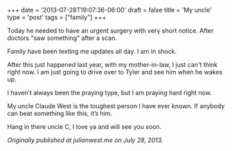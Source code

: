 +++
date = '2013-07-28T19:07:36-06:00'
draft = false
title = 'My uncle'
type = 'post'
tags = ["family"]
+++


Today he needed to have an urgent surgery with very short notice.  After doctors "saw something" after a scan.<br />

Family have been texting me updates all day. I am in shock.<br />

After this just happened last year, with my mother-in-law, I just can't think right now.  I am just going to drive over to Tyler and see him when he wakes up. <br />

I haven't always been the praying type, but I am praying hard right now. <br />

My uncle Claude West is the toughest person I have ever known. If anybody can beat something like this, it’s him. <br />

Hang in there uncle C, I love ya and will see you soon.<br />

<i>Originally published at julianwest.me on July 28, 2013.</i>